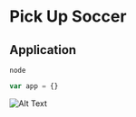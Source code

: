 # Pick Up Soccer

## Application

`node`

```javascript
var app = {}
```
![Alt Text](https://i.imgur.com/IlJ803E.gif)
